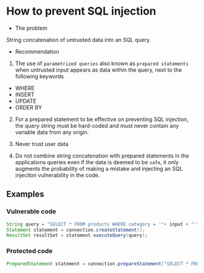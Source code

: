# How to prevent SQL injection

- The problem

String concatenation of untrusted data into an SQL query.

- Recommendation

1. The use of `parametrized queries` also known as `prepared statements` when untrusted input appears as data within the query, next to the following keywords

- WHERE
- INSERT
- UPDATE
- ORDER BY

2. For a prepared statement to be effective on preventing SQL injection, the query string must be hard-coded and must never contain any variable data from any origin.

3. Never trust user data
4. Do not combine string concatenation with prepared statements in the applications queries even if the data is deemed to be `safe`, it only augments the probability of making a mistake and injecting an SQL injeciton vulnerability in the code.

## Examples

### Vulnerable code
```Java
String query = "SELECT * FROM products WHERE category = '"+ input + "'"; 
Statement statement = connection.createStatement(); 
ResultSet resultSet = statement.executeQuery(query);
```

### Protected code
```Java
PreparedStatement statement = connection.prepareStatement("SELECT * FROM products WHERE category = ?"); statement.setString(1, input); ResultSet resultSet = statement.executeQuery();
```

